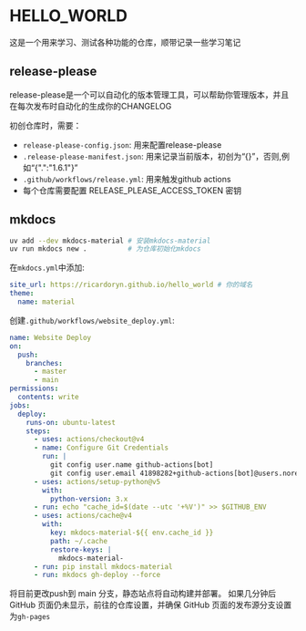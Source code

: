 # HELLO_WORLD

这是一个用来学习、测试各种功能的仓库，顺带记录一些学习笔记

## release-please

release-please是一个可以自动化的版本管理工具，可以帮助你管理版本，并且在每次发布时自动化的生成你的CHANGELOG

初创仓库时，需要：

- `release-please-config.json`: 用来配置release-please
- `.release-please-manifest.json`: 用来记录当前版本，初创为“{}”，否则,例如“{".":"1.6.1"}”
- `.github/workflows/release.yml`: 用来触发github actions
- 每个仓库需要配置 RELEASE_PLEASE_ACCESS_TOKEN 密钥

## mkdocs

```bash
uv add --dev mkdocs-material # 安装mkdocs-material
uv run mkdocs new .          # 为仓库初始化mkdocs
```

在`mkdocs.yml`中添加:

```yml
site_url: https://ricardoryn.github.io/hello_world # 你的域名
theme:
  name: material
```

创建`.github/workflows/website_deploy.yml`:

```yml
name: Website Deploy
on:
  push:
    branches:
      - master
      - main
permissions:
  contents: write
jobs:
  deploy:
    runs-on: ubuntu-latest
    steps:
      - uses: actions/checkout@v4
      - name: Configure Git Credentials
        run: |
          git config user.name github-actions[bot]
          git config user.email 41898282+github-actions[bot]@users.noreply.github.com
      - uses: actions/setup-python@v5
        with:
          python-version: 3.x
      - run: echo "cache_id=$(date --utc '+%V')" >> $GITHUB_ENV
      - uses: actions/cache@v4
        with:
          key: mkdocs-material-${{ env.cache_id }}
          path: ~/.cache
          restore-keys: |
            mkdocs-material-
      - run: pip install mkdocs-material
      - run: mkdocs gh-deploy --force
```

将目前更改push到 main 分支，静态站点将自动构建并部署。
如果几分钟后 GitHub 页面仍未显示，前往的仓库设置，并确保 GitHub 页面的发布源分支设置为`gh-pages`
